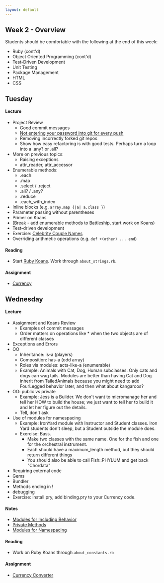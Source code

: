 ```yaml
---
layout: default
---
```


## Week 2 - Overview

Students should be comfortable with the following at the end of this week:

* Ruby (cont'd)
* Object Oriented Programming (cont'd)
* Test-Driven Development
* Unit Testing
* Package Management
* HTML
* CSS

## Tuesday

#### Lecture

* Project Review
  * Good commit messages
  * [Not entering your password into git for every push](https://help.github.com/articles/caching-your-github-password-in-git/)
  * Removing incorrectly forked git repos
  * Show how easy refactoring is with good tests.  Perhaps turn a loop into a .any? or .all?
* More on previous topics:
  * Raising exceptions
  * attr_reader, attr_accessor
* Enumerable methods:
  * .each
  * .map
  * .select / .reject
  * .all? / .any?
  * .reduce
  * .each_with_index
* Inline blocks (e.g. `array.map {|a| a.class }`)
* Parameter passing without parentheses
* Primer on Koans
* (Break - add enumerable methods to Battleship, start work on Koans)
* Test-driven development
* Exercise: [Celebrity Couple Names](https://github.com/masonfmatthews/rails_assignments/tree/master/exercises/celebrity_couple_names) <!-- Bombed spectacularly.  Not a good example for TDD.  Need a class to show how TDD works. -->
* Overriding arithmetic operations (e.g. `def +(other) ... end`)

#### Reading

* Start [Ruby Koans](http://rubykoans.com/).  Work through `about_strings.rb`.

#### Assignment

* [Currency](https://github.com/tiyd-rails-2015-01/currency)


## Wednesday

#### Lecture

* Assignment and Koans Review
  * Examples of commit messages
  * Order matters on operations like * when the two objects are of different classes
* Exceptions and Errors
* OO
  * Inheritance: is-a (players)
  * Composition: has-a (odd array)
  * Roles via modules: acts-like-a (enumerable)
  * Example: Animals with Cat, Dog, Human subclasses.  Only cats and dogs can wag tails.  Modules are better than having Cat and Dog inherit from TailedAnimals because you might need to add FourLegged behavior later, and then what about kangaroos?
* OO: public vs private
  * Example: Jess is a Builder.  We don't want to micromanage her and tell her HOW to build the house; we just want to tell her to build it and let her figure out the details.
  * Tell, don't ask
* Use of modules for namespacing
  * Example: IronYard module with Instructor and Student classes.  Iron Yard students don't sleep, but a Student outside the module does.
  * Exercise: Bass.
    * Make two classes with the same name.  One for the fish and one for the orchestral instrument.
    * Each should have a maximum_length method, but they should return different things
    * You should also be able to call Fish::PHYLUM and get back "Chordata"
* Requiring external code
* Gems
* Bundler
* Methods ending in !
* debugging
* Exercise: install pry, add binding.pry to your Currency code.

#### Notes

* [Modules for Including Behavior](w2-2/modules.rb)
* [Private Methods](w2-2/modules2.rb)
* [Modules for Namespacing](w2-2/modules3.rb)

#### Reading

* Work on Ruby Koans through `about_constants.rb`

#### Assignment

* [Currency Converter](https://github.com/tiyd-rails-2015-01/currency_converter)

<!--
## Thursday

#### Lecture

* Assignment and Koans Review
* HTML
* Exercise: Build an HTML page that says something about you.
* CSS

#### Reading

* Work on Ruby Koans through `about_triangle_project_2.rb`

#### Assignment

* [CSS Reverse Engineering](https://github.com/tiyd-rails-2015-01/css_reverse_engineering)

## Friday

#### Lecture

* Assignment and Koans Review
* Human Learning: agile development practices
  * Iterate (this gets back to feedback cycles).
  * Build fully-functional apps during each iteration.
  * Example: Build an ecommerce site for T-shirts.  You know you want it to:
    * Accept credit card payments from customers
    * Allow orders to be made for specific size and color of shirts
    * Allow color/size combos to be marked as out-of-stock
    * Send sale e-mails
  * Pair programming (this gets back to feedback cycles)
  * Diagram: Feedback cycles of escalating size
* git branching
* .gitignore
* git pull
* Pair Programming Details
* Exercise: Pair on NILM example
* SCSS
* Bourbon

## Weekend Assignment - As Pairs

[Google Scholar Screen Scraper](https://github.com/tiyd-rails-2015-01/screen_scraper)

<!--
Still haven't done:

* Monkey patching exercise: Date class.
  * Calories method/instance variable.  
  * Flavor method.  Return a string that's the same every time.
  * Create a few dates.
  * Now call `Date.today.flavor`.
* Returning objects when true/false is expected
* Exercise: ??? [Employees and Departments](https://github.com/masonfmatthews/rails_assignments/tree/master/exercises/employees_and_departments)
* Trying to change an array in an outer scope inside a called function.
* Floating point arithmetic
-->
